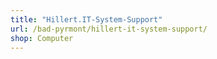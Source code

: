 ```yaml
---
title: "Hillert.IT-System-Support"
url: /bad-pyrmont/hillert-it-system-support/
shop: Computer
---
```


